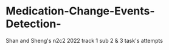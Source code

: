 # Medication-Change-Events-Detection-
Shan and Sheng's n2c2 2022 track 1 sub 2 &amp; 3 task's attempts
